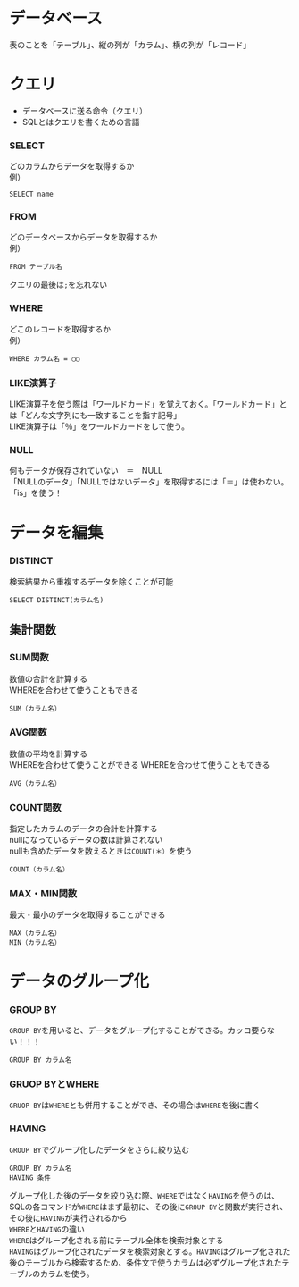 # データベース
表のことを「テーブル」、縦の列が「カラム」、横の列が「レコード」

# クエリ
- データベースに送る命令（クエリ）
- SQLとはクエリを書くための言語

### SELECT
どのカラムからデータを取得するか<br>
例）
```
SELECT name
```
### FROM
どのデータベースからデータを取得するか<br>
例）
```
FROM テーブル名
```
クエリの最後は`;`を忘れない
### WHERE
どこのレコードを取得するか<br>
例）
```
WHERE カラム名 = ◯◯
```
### LIKE演算子
LIKE演算子を使う際は「ワールドカード」を覚えておく。「ワールドカード」とは「どんな文字列にも一致することを指す記号」<br>
LIKE演算子は「％」をワールドカードをして使う。

### NULL
何もデータが保存されていない　＝　NULL<br>
「NULLのデータ」「NULLではないデータ」を取得するには「＝」は使わない。「is」を使う！

# データを編集

### DISTINCT
検索結果から重複するデータを除くことが可能
```
SELECT DISTINCT(カラム名)
```
## 集計関数
### SUM関数
数値の合計を計算する<br>
WHEREを合わせて使うこともできる
```
SUM（カラム名）
```
### AVG関数
数値の平均を計算する<br>
WHEREを合わせて使うことができる
WHEREを合わせて使うこともできる
```
AVG（カラム名）
```
### COUNT関数
指定したカラムのデータの合計を計算する<br>
nullになっているデータの数は計算されない<br>
nullも含めたデータを数えるときは`COUNT(＊）`を使う
```
COUNT（カラム名）
```
### MAX・MIN関数
最大・最小のデータを取得することができる
```
MAX（カラム名）
MIN（カラム名）
```

# データのグループ化
### GROUP BY
`GROUP BY`を用いると、データをグループ化することができる。カッコ要らない！！！
```
GROUP BY カラム名
```

### GRUOP BYとWHERE
`GRUOP BY`は`WHERE`とも併用することができ、その場合は`WHERE`を後に書く

### HAVING
`GROUP BY`でグループ化したデータをさらに絞り込む
```
GROUP BY カラム名
HAVING 条件
```
グループ化した後のデータを絞り込む際、`WHERE`ではなく`HAVING`を使うのは、SQLの各コマンドが`WHERE`はまず最初に、その後に`GROUP BY`と関数が実行され、その後に`HAVING`が実行されるから<br>
`WHERE`と`HAVING`の違い<br>
`WHERE`はグループ化される前にテーブル全体を検索対象とする<br>
`HAVING`はグループ化されたデータを検索対象とする。`HAVING`はグループ化された後のテーブルから検索するため、条件文で使うカラムは必ずグループ化されたテーブルのカラムを使う。

